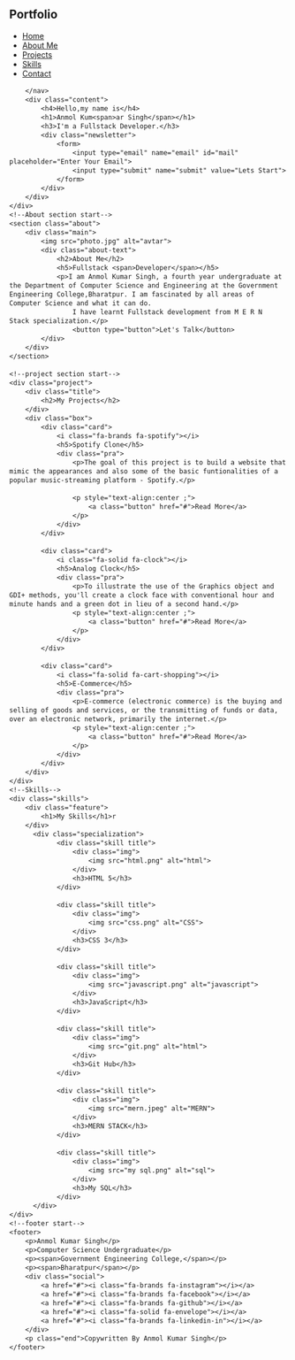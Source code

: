 
<html lang="en">
<head>
    <meta charset="UTF-8">
    <meta http-equiv="X-UA-Compatible" content="IE=edge">
    <meta name="viewport" content="width=device-width, initial-scale=1.0">
    <title>Anmol Kumar Singh</title>
    <link href="DEVELOP/style.CSS" rel="stylesheet">
    <link href="https://fonts,googleapis.com/css2?family=josefin+Sans:ital,wght@0,100;0,200;0,300;0,400;0,500;0,600;0,700;1,100;1,200;1,300;1,400;1,500;1,600;1,700&display=swap" rel="stylesheet">
    <link rel="stylesheet" href="https://cdnjs.cloudflare.com/ajax/libs/font-awesome/6.1.1/css/all.min.css" integrity="sha512-KfkfwYDsLkIlwQp6LFnl8zNdLGxu9YAA1QvwINks4PhcElQSvqcyVLLD9aMhXd13uQjoXtEKNosOWaZqXgel0g==" crossorigin="anonymous" referrerpolicy="no-referrer" />
</head>
<body>
    <!--hero section start-->
    <div class="container">
        <nav>
            <h2 class="logo">Portfo<span>lio</span></h2>
            <ul>
             <li><a href="#">Home</a></li>    
             <li><a href="#">About Me</a></li>
             <li><a href="#">Projects</a></li>
             <li><a href="#">Skills</a></li>
             <li><a href="#">Contact</a></li>
            </ul>
            
        </nav>
        <div class="content">
            <h4>Hello,my name is</h4>
            <h1>Anmol Kum<span>ar Singh</span></h1>
            <h3>I'm a Fullstack Developer.</h3>
            <div class="newsletter">
                <form>
                    <input type="email" name="email" id="mail" placeholder="Enter Your Email">
                    <input type="submit" name="submit" value="Lets Start">
                </form>
            </div>
        </div>
    </div>
    <!--About section start-->
    <section class="about">
        <div class="main">
            <img src="photo.jpg" alt="avtar">
            <div class="about-text">
                <h2>About Me</h2>
                <h5>Fullstack <span>Developer</span></h5>
                <p>I am Anmol Kumar Singh, a fourth year undergraduate at the Department of Computer Science and Engineering at the Government Engineering College,Bharatpur. I am fascinated by all areas of Computer Science and what it can do.
                    I have learnt Fullstack development from M E R N  Stack specialization.</p>
                    <button type="button">Let's Talk</button>
            </div>
        </div>
    </section>
    
    <!--project section start-->
    <div class="project">
        <div class="title">
            <h2>My Projects</h2>
        </div>
        <div class="box">
            <div class="card">
                <i class="fa-brands fa-spotify"></i>
                <h5>Spotify Clone</h5>
                <div class="pra">
                    <p>The goal of this project is to build a website that mimic the appearances and also some of the basic funtionalities of a popular music-streaming platform - Spotify.</p>

                    <p style="text-align:center ;">
                        <a class="button" href="#">Read More</a>
                    </p>
                </div>
            </div>

            <div class="card">
                <i class="fa-solid fa-clock"></i>
                <h5>Analog Clock</h5>
                <div class="pra">
                    <p>To illustrate the use of the Graphics object and GDI+ methods, you'll create a clock face with conventional hour and minute hands and a green dot in lieu of a second hand.</p>
                    <p style="text-align:center ;">
                        <a class="button" href="#">Read More</a>
                    </p>
                </div>
            </div>

            <div class="card">
                <i class="fa-solid fa-cart-shopping"></i>
                <h5>E-Commerce</h5>
                <div class="pra">
                    <p>E-commerce (electronic commerce) is the buying and selling of goods and services, or the transmitting of funds or data, over an electronic network, primarily the internet.</p>
                    <p style="text-align:center ;">
                        <a class="button" href="#">Read More</a>
                    </p>
                </div>
            </div>
        </div>
    </div>
    <!--Skills-->
    <div class="skills">
        <div class="feature">
            <h1>My Skills</h1>r
        </div>
          <div class="specialization">
                <div class="skill title">
                    <div class="img">
                        <img src="html.png" alt="html">
                    </div>
                    <h3>HTML 5</h3>
                </div>

                <div class="skill title">
                    <div class="img">
                        <img src="css.png" alt="CSS">
                    </div>
                    <h3>CSS 3</h3>
                </div>

                <div class="skill title">
                    <div class="img">
                        <img src="javascript.png" alt="javascript">
                    </div>
                    <h3>JavaScript</h3>
                </div>

                <div class="skill title">
                    <div class="img">
                        <img src="git.png" alt="html">
                    </div>
                    <h3>Git Hub</h3>
                </div>

                <div class="skill title">
                    <div class="img">
                        <img src="mern.jpeg" alt="MERN">
                    </div>
                    <h3>MERN STACK</h3>
                </div>

                <div class="skill title">
                    <div class="img">
                        <img src="my sql.png" alt="sql">
                    </div>
                    <h3>My SQL</h3>
                </div>
          </div> 
    </div>
    <!--footer start-->
    <footer>
        <p>Anmol Kumar Singh</p>
        <p>Computer Science Undergraduate</p>
        <p><span>Government Engineering College,</span></p>
        <p><span>Bharatpur</span></p>
        <div class="social">
            <a href="#"><i class="fa-brands fa-instagram"></i></a>
            <a href="#"><i class="fa-brands fa-facebook"></i></a>
            <a href="#"><i class="fa-brands fa-github"></i></a>
            <a href="#"><i class="fa-solid fa-envelope"></i></a>
            <a href="#"><i class="fa-brands fa-linkedin-in"></i></a>
        </div>
        <p class="end">Copywritten By Anmol Kumar Singh</p>
    </footer>

    
</body>
</html>
    
